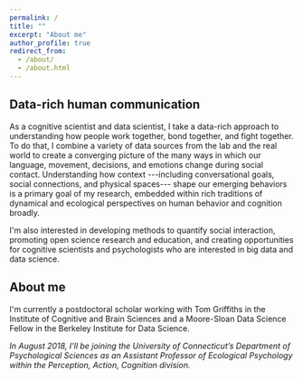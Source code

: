 ```yaml
---
permalink: /
title: ""
excerpt: "About me"
author_profile: true
redirect_from:
  - /about/
  - /about.html
---
```


## Data-rich human communication

As a cognitive scientist and data scientist, I take a data-rich approach to
understanding how people work together, bond together, and fight together. To
do that, I combine a variety of data sources from the lab and the real world to
create a converging picture of the many ways in which our language, movement,
decisions, and emotions change during social contact. Understanding how context
---including conversational goals, social connections, and physical spaces---
shape our emerging behaviors is a primary goal of my research, embedded
within rich traditions of dynamical and ecological perspectives on human
behavior and cognition broadly.

I'm also interested in developing methods to quantify social interaction,
promoting open science research and education, and creating opportunities for
cognitive scientists and psychologists who are interested in big data and
data science.

## About me

I'm currently a postdoctoral scholar working with Tom Griffiths in the
Institute of Cognitive and Brain Sciences and a Moore-Sloan Data Science Fellow
in the Berkeley Institute for Data Science.

*In August 2018, I'll be joining the University of Connecticut’s Department of
Psychological Sciences as an Assistant Professor of Ecological Psychology
within the Perception, Action, Cognition division.*

<!-- When we interact, we influence one another in subtle ways. Our individual behavioral signatures — the way we move, speak, and feel — start to become interconnected. We even recognize this colloquially:  People talk about how infectious smiles can be or how a yawn can spread through a room. -->

<!-- We most often notice this interconnectedness when we’re engaged in friendly conversation, but how does changing that conversational context affect interaction dynamics? How does conflict, especially, restructure our interaction patterns, and how can we better capture and model these dynamics?  As a cognitive scientist, I explore these and similar questions from a computational social science perspective.

My primary research interests lie in exploring the ways in which the structure of interpersonal interaction is affected by changing communicative contexts.  One of the lenses through which I often ask these questions is interpersonal coordination, or the ways in which interacting individuals grow to have similar behavior, cognition, and emotion over time.  I am specifically interested in exploring how communication patterns are shaped by asymmetric interaction contexts like argument.

As a computational social scientist, I pursue methods of quantifying interaction from a data-intensive perspective, like the frame-differencing method for analyzing body movement, B(eo)W(u)LF text analysis tool (both supported by the National Science Foundation under grants BCS-0826825 and BCS-0926670), and PsyGlass for Google Glass. In doing so, I hope to facilitate the kinds of data-rich research that underlies my own work.

I am currently a postdoctoral scholar working with Tom Griffiths at the Institute of Cognitive and Brain Sciences at the University of California, Berkeley. Together with Alison Gopnik and Dacher Keltner, we’re starting the Data on the Mind, a new initiative to help cognitive scientists tap into the power of big data to explore questions about cognition and behavior. I am also a Moore-Sloan Data Science Fellow at the Berkeley Institute for Data Science, where I facilitate data-rich perspectives in cognitive science.

I earned my Ph.D. in Cognitive and Information Sciences in 2015 from the University of California, Merced with Rick Dale and his Cognaction Lab. -->
